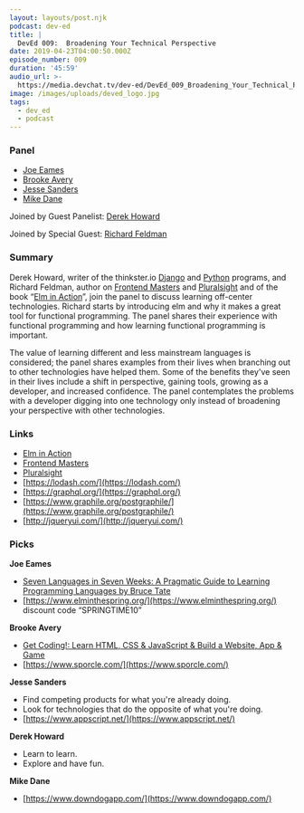 ```yaml
---
layout: layouts/post.njk
podcast: dev-ed
title: |
  DevEd 009:  Broadening Your Technical Perspective
date: 2019-04-23T04:00:50.000Z
episode_number: 009
duration: '45:59'
audio_url: >-
  https://media.devchat.tv/dev-ed/DevEd_009_Broadening_Your_Technical_Perspective.mp3
image: /images/uploads/deved_logo.jpg
tags:
  - dev_ed
  - podcast
---
```


### **Panel**

- [Joe Eames](http://thinkster.io/)
- [Brooke Avery](http://thinkster.io/)
- [Jesse Sanders](http://briebug.com/)
- [Mike Dane](http://mikedane.com/)

Joined by Guest Panelist: [Derek Howard](http://www.thinkster.io)

Joined by Special Guest: [Richard Feldman](https://twitter.com/rtfeldman?ref_src=twsrc%5Egoogle%7Ctwcamp%5Eserp%7Ctwgr%5Eauthor)

### **Summary**

Derek Howard, writer of the thinkster.io [Django](https://thinkster.io/topics/django) and [Python](https://thinkster.io/tutorials/a-better-way-to-learn-python) programs, and Richard Feldman, author on [Frontend Masters](https://frontendmasters.com/courses/elm/) and [Pluralsight](https://app.pluralsight.com/profile/author/richard-feldman) and of the book “[Elm in Action](https://www.amazon.com/Elm-Action-Richard-Feldman/dp/1617294047)”, join the panel to discuss learning off-center technologies. Richard starts by introducing elm and why it makes a great tool for functional programming. The panel shares their experience with functional programming and how learning functional programming is important.

The value of learning different and less mainstream languages is considered; the panel shares examples from their lives when branching out to other technologies have helped them. Some of the benefits they've seen in their lives include a shift in perspective, gaining tools, growing as a developer, and increased confidence. The panel contemplates the problems with a developer digging into one technology only instead of broadening your perspective with other technologies.

### **Links**

- [Elm in Action](https://www.manning.com/books/elm-in-action?a_aid=elm_in_action&a_bid=b15edc5c)
- [Frontend Masters](https://frontendmasters.com/courses/elm/)
- [Pluralsight](https://www.pluralsight.com/courses/elm)
- [https://lodash.com/](https://lodash.com/)
- [https://graphql.org/](https://graphql.org/)
- [https://www.graphile.org/postgraphile/](https://www.graphile.org/postgraphile/)
- [http://jqueryui.com/](http://jqueryui.com/)

### **Picks**

**Joe Eames**

- [Seven Languages in Seven Weeks: A Pragmatic Guide to Learning Programming Languages by Bruce Tate](https://www.amazon.com/Seven-Languages-Weeks-Programming-Programmers/dp/193435659X/ref=sr_1_1?ie=UTF8&qid=1548462018&sr=8-1&linkCode=ll1&tag=devchattv-20&linkId=f06bfe7482dca8bb751ed6d7cc86e2ab&language=en_US)
- [https://www.elminthespring.org/](https://www.elminthespring.org/) discount code “SPRINGTIME10”

**Brooke Avery**

- [Get Coding!: Learn HTML, CSS & JavaScript & Build a Website, App & Game](https://www.amazon.com/Get-Coding-Learn-JavaScript-Website/dp/076369276X/ref=sr_1_1?ie=UTF8&qid=1548462018&sr=8-1&linkCode=ll1&tag=devchattv-20&linkId=f06bfe7482dca8bb751ed6d7cc86e2ab&language=en_US)
- [https://www.sporcle.com/](https://www.sporcle.com/)

**Jesse Sanders**

- Find competing products for what you're already doing.
- Look for technologies that do the opposite of what you're doing.
- [https://www.appscript.net/](https://www.appscript.net/)

**Derek Howard**

- Learn to learn.
- Explore and have fun.

**Mike Dane**

- [https://www.downdogapp.com/](https://www.downdogapp.com/)
